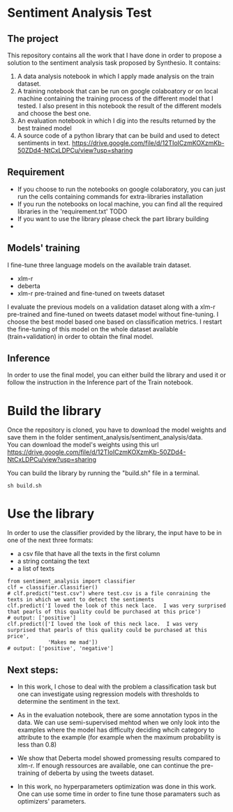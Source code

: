 # Sentiment Analysis Test

## The project
This repository contains all the work that I have done in order to propose a solution to the sentiment analysis task proposed by Synthesio. It contains:
1. A data analysis notebook in which I apply made analysis on the train dataset.
2. A training notebook that can be run on google colaboatory or on local machine containing the training process of the different model that I tested. I also present in this notebook the result of the different models and choose the best one. 
3. An evaluation notebook in which I dig into the results returned by the best trained model
4. A source code of a python library that can be build and used to detect sentiments in text. 
https://drive.google.com/file/d/12TIoICzmKOXzmKb-50ZDd4-NtCxLDPCu/view?usp=sharing


## Requirement 
* If you choose to run the notebooks on google colaboratory, you can just run the cells containing commands for extra-libraries installation
* If you run the notebooks on local machine, you can find all the required libraries in the 'requirement.txt' TODO
* If you want to use the library please check the part library building  
*
## Models' training 

I fine-tune three language models on the available train dataset. 
* xlm-r
* deberta
* xlm-r pre-trained and fine-tuned on tweets dataset

I evaluate the previous models on a validation dataset along with a xlm-r pre-trained and fine-tuned on tweets dataset model without fine-tuning. 
I choose the best model based one based on classification metrics. I restart the fine-tuning of this model on the whole dataset available (train+validation) in order to obtain the final model.

## Inference
In order to use the final model, you can either build the library and used it or follow the instruction in the Inference part of the Train notebook.


# Build the library 
Once the repository is cloned, you have to download the model weights and save them in the folder sentiment_analysis/sentiment_analysis/data.<br /> 
You can download the model's weights using this url https://drive.google.com/file/d/12TIoICzmKOXzmKb-50ZDd4-NtCxLDPCu/view?usp=sharing  <br />

You can build the library by running the "build.sh" file in a terminal.
```
sh build.sh
```
# Use the library 
In order to use the classifier provided by the library, the input have to be in one of the next three formats: 
* a csv file that have all the texts in the first column
* a string containg the text 
* a list of texts

```
from sentiment_analysis import classifier
clf = classifier.Classifier()
# clf.predict("test.csv") where test.csv is a file conraining the texts in which we want to detect the sentiments
clf.predict('I loved the look of this neck lace.  I was very surprised that pearls of this quality could be purchased at this price')
# output: ['positive']
clf.predict(['I loved the look of this neck lace.  I was very surprised that pearls of this quality could be purchased at this price',
             'Makes me mad'])
# output: ['positive', 'negative']
```



## Next steps:


*   In this work, I chose to deal with the problem a classification task but one can investigate using regression models with thresholds to determine the sentiment in the text.

*   As in the evaluation notebook, there are some annotation typos in the data. We can use semi-supervised mehtod when we only look into the examples where the model has difficulty deciding whcih category to attribute to the example (for example when the maximum probability is less than 0.8)

* We show that Deberta model showed promessing results compared to xlm-r. If enough ressources are available, one can continue the pre-training of deberta by using the tweets dataset.

* In this work, no hyperparameters optimization was done in this work. One can use some time in order to fine tune those paramaters such as optimizers' parameters.
